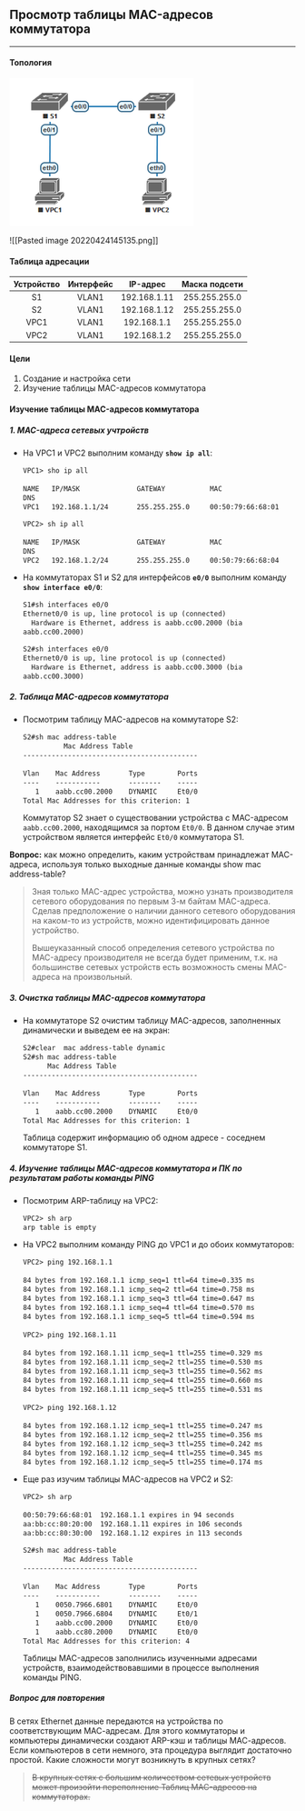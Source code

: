 ## Просмотр таблицы MAC-адресов коммутатора
---
#### Топология

![pics](https://github.com/2lama2/otus_engineer_basic/blob/8dfa04bcb4959f55fd180dd0ea3b347fa50d229d/pics/Pasted%20image%2020220424145135.png)

![[Pasted image 20220424145135.png]]

#### Таблица адресации

**Устройство**|**Интерфейс**|**IP-адрес**|**Маска подсети**
:---:|:---:|:---:|:---:
S1|VLAN1|192.168.1.11|255.255.255.0
S2|VLAN1|192.168.1.12|255.255.255.0
VPC1|VLAN1|192.168.1.1|255.255.255.0
VPC2|VLAN1|192.168.1.2|255.255.255.0

#### Цели

1. Создание и настройка сети
2. Изучение таблицы MAC-адресов коммутатора

#### Изучение таблицы MAC-адресов коммутатора

##### 1. MAC-адреса сетевых учтройств
* На VPC1 и VPC2 выполним команду **`show ip all`**:

	```
	VPC1> sho ip all
	
	NAME   IP/MASK              GATEWAY           MAC                DNS
	VPC1   192.168.1.1/24       255.255.255.0     00:50:79:66:68:01
	```

	```
	VPC2> sh ip all
	
	NAME   IP/MASK              GATEWAY           MAC                DNS
	VPC2   192.168.1.2/24       255.255.255.0     00:50:79:66:68:04
	```

* На коммутаторах S1 и S2 для интерфейсов **`e0/0`** выполним команду **`show interface e0/0`**:

	```
	S1#sh interfaces e0/0
	Ethernet0/0 is up, line protocol is up (connected)
	  Hardware is Ethernet, address is aabb.cc00.2000 (bia aabb.cc00.2000)
	```

	```
	S2#sh interfaces e0/0
	Ethernet0/0 is up, line protocol is up (connected)
	  Hardware is Ethernet, address is aabb.cc00.3000 (bia aabb.cc00.3000)
	```

##### 2. Таблица MAC-адресов коммутатора

* Посмотрим таблицу MAC-адресов на коммутаторе S2:

	```
	S2#sh mac address-table
	          Mac Address Table
	-------------------------------------------
	
	Vlan    Mac Address       Type        Ports
	----    -----------       --------    -----
	   1    aabb.cc00.2000    DYNAMIC     Et0/0
	Total Mac Addresses for this criterion: 1
	```

	Коммутатор S2 знает о существовании устройства с MAC-адресом `aabb.cc00.2000`, находящимся за портом `Et0/0`. В данном случае этим устройством является интерфейс `Et0/0` коммутатора S1.

**Вопрос:** как можно определить, каким устройствам принадлежат МАС-адреса, используя только выходные данные команды show mac address-table?
> Зная только MAC-адрес устройства, можно узнать производителя сетевого оборудования по первым 3-м байтам MAC-адреса. Сделав предположение о наличии данного сетевого оборудования на каком-то из устройств, можно идентифицировать данное устройство.
> 
> Вышеуказанный способ определения сетевого устройства по MAC-адресу производителя не всегда будет применим, т.к. на большинстве сетевых устройств есть возможность смены MAC-адреса на произвольный.

##### 3. Очистка таблицы MAC-адресов коммутатора

* На коммутаторе S2 очистим таблицу MAC-адресов, заполненных динамически и выведем ее на экран:

	```
	S2#clear  mac address-table dynamic
	S2#sh mac address-table
          Mac Address Table
	-------------------------------------------
	
	Vlan    Mac Address       Type        Ports
	----    -----------       --------    -----
	   1    aabb.cc00.2000    DYNAMIC     Et0/0
	Total Mac Addresses for this criterion: 1
	```

	Таблица содержит информацию об одном адресе  - соседнем коммутаторе S1.

##### 4. Изучение таблицы MAC-адресов коммутатора и ПК по результатам работы команды PING

* Посмотрим ARP-таблицу на VPC2:

	```
	VPC2> sh arp
	arp table is empty
	```

* На VPC2 выполним команду PING до VPC1 и до обоих коммутаторов:

	```
	VPC2> ping 192.168.1.1
	
	84 bytes from 192.168.1.1 icmp_seq=1 ttl=64 time=0.335 ms
	84 bytes from 192.168.1.1 icmp_seq=2 ttl=64 time=0.758 ms
	84 bytes from 192.168.1.1 icmp_seq=3 ttl=64 time=0.647 ms
	84 bytes from 192.168.1.1 icmp_seq=4 ttl=64 time=0.570 ms
	84 bytes from 192.168.1.1 icmp_seq=5 ttl=64 time=0.594 ms
	
	VPC2> ping 192.168.1.11
	
	84 bytes from 192.168.1.11 icmp_seq=1 ttl=255 time=0.329 ms
	84 bytes from 192.168.1.11 icmp_seq=2 ttl=255 time=0.530 ms
	84 bytes from 192.168.1.11 icmp_seq=3 ttl=255 time=0.562 ms
	84 bytes from 192.168.1.11 icmp_seq=4 ttl=255 time=0.660 ms
	84 bytes from 192.168.1.11 icmp_seq=5 ttl=255 time=0.531 ms
	
	VPC2> ping 192.168.1.12
	
	84 bytes from 192.168.1.12 icmp_seq=1 ttl=255 time=0.247 ms
	84 bytes from 192.168.1.12 icmp_seq=2 ttl=255 time=0.356 ms
	84 bytes from 192.168.1.12 icmp_seq=3 ttl=255 time=0.242 ms
	84 bytes from 192.168.1.12 icmp_seq=4 ttl=255 time=0.345 ms
	84 bytes from 192.168.1.12 icmp_seq=5 ttl=255 time=0.174 ms
	```

* Еще раз изучим таблицы MAC-адресов на VPC2 и S2:

	```
	VPC2> sh arp
	
	00:50:79:66:68:01  192.168.1.1 expires in 94 seconds
	aa:bb:cc:80:20:00  192.168.1.11 expires in 106 seconds
	aa:bb:cc:80:30:00  192.168.1.12 expires in 113 seconds
	```

	```
	S2#sh mac address-table
	          Mac Address Table
	-------------------------------------------
	
	Vlan    Mac Address       Type        Ports
	----    -----------       --------    -----
	   1    0050.7966.6801    DYNAMIC     Et0/0
	   1    0050.7966.6804    DYNAMIC     Et0/1
	   1    aabb.cc00.2000    DYNAMIC     Et0/0
	   1    aabb.cc80.2000    DYNAMIC     Et0/0
	Total Mac Addresses for this criterion: 4
	```

	Таблицы MAC-адресов заполнились изученными адресами устройств, взаимодействовавшими в процессе выполнения команды PING.

##### Вопрос для повторения

В сетях Ethernet данные передаются на устройства по соответствующим МАС-адресам. Для этого коммутаторы и компьютеры динамически создают ARP-кэш и таблицы МАС-адресов. Если компьютеров в сети немного, эта процедура выглядит достаточно простой. Какие сложности могут возникнуть в крупных сетях?

> ~~В крупных сетях с большим количеством сетевых устройств может произойти переполнение Таблиц MAC-адресов на коммутаторах.~~
> 

